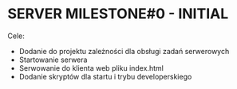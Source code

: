 # SERVER MILESTONE#0 - INITIAL

Cele:
- Dodanie do projektu zależności dla obsługi zadań serwerowych
- Startowanie serwera
- Serwowanie do klienta web pliku index.html
- Dodanie skryptów dla startu i trybu developerskiego